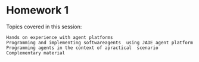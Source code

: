 # Homework 1

Topics covered in this session:
	
	Hands on experience with agent platforms
	Programming and implementing softwareagents  using JADE agent platform
	Programming agents in the context of apractical  scenario
	Complementary material



